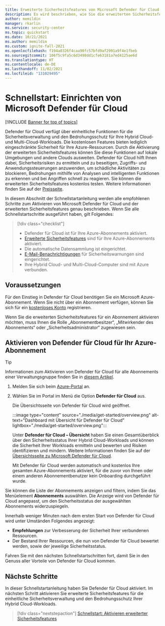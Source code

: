 ```yaml
---
title: Erweiterte Sicherheitsfeatures von Microsoft Defender für Cloud
description: Es wird beschrieben, wie Sie die erweiterten Sicherheitsfeatures von Microsoft Defender für Cloud aktivieren.
author: memildin
manager: rkarlin
ms.service: security-center
ms.topic: quickstart
ms.date: 10/21/2021
ms.author: memildin
ms.custom: ignite-fall-2021
ms.openlocfilehash: f194a0326f4caa90fc57bfd9af2991a9f4e1fbeb
ms.sourcegitcommit: 106f5c9fa5c6d3498dd1cfe63181a7ed4125ae6d
ms.translationtype: HT
ms.contentlocale: de-DE
ms.lasthandoff: 11/02/2021
ms.locfileid: "131029495"
---
```

# <a name="quickstart-set-up-microsoft-defender-for-cloud"></a>Schnellstart: Einrichten von Microsoft Defender für Cloud

[!INCLUDE [Banner for top of topics](./includes/banner.md)]

Defender für Cloud verfügt über einheitliche Funktionen für die Sicherheitsverwaltung und den Bedrohungsschutz für Ihre Hybrid Cloud- und Multi-Cloud-Workloads. Die kostenlosen Features bieten lediglich eingeschränkte Sicherheit für Ihre Azure-Ressourcen. Durch die Aktivierung der erweiterten Sicherheitsfeatures können Sie diese Funktionen auf lokale Umgebungen und andere Clouds ausweiten. Defender für Cloud hilft Ihnen dabei, Sicherheitsrisiken zu ermitteln und zu beseitigen, Zugriffs- und Anwendungssteuerungen anzuwenden, um schädliche Aktivitäten zu blockieren, Bedrohungen mithilfe von Analysen und intelligenten Funktionen zu erkennen und bei Angriffen schnell zu reagieren. Sie können die erweiterten Sicherheitsfeatures kostenlos testen. Weitere Informationen finden Sie auf der [Preisseite](https://azure.microsoft.com/pricing/details/security-center/).

In diesem Abschnitt der Schnellstartanleitung werden alle empfohlenen Schritte zum Aktivieren von Microsoft Defender für Cloud und der erweiterten Sicherheitsfeatures genau beschrieben. Wenn Sie alle Schnellstartschritte ausgeführt haben, gilt Folgendes:

> [!div class="checklist"]
> * Defender für Cloud ist für Ihre Azure-Abonnements aktiviert.
> * [Erweiterte Sicherheitsfeatures](enhanced-security-features-overview.md) sind für Ihre Azure-Abonnements aktiviert.
> * Die automatische Datensammlung ist eingerichtet.
> * [E-Mail-Benachrichtigungen](configure-email-notifications.md) für Sicherheitswarnungen sind eingerichtet.
> * Ihre Hybrid Cloud- und Multi-Cloud-Computer sind mit Azure verbunden.

## <a name="prerequisites"></a>Voraussetzungen
Für den Einstieg in Defender für Cloud benötigen Sie ein Microsoft Azure-Abonnement. Wenn Sie nicht über ein Abonnement verfügen, können Sie sich für ein [kostenloses Konto](https://azure.microsoft.com/pricing/free-trial/) registrieren.

Wenn Sie die erweiterten Sicherheitsfeatures für ein Abonnement aktivieren möchten, muss Ihnen die Rolle „Abonnementbesitzer“, „Mitwirkender des Abonnements“ oder „Sicherheitsadministrator“ zugewiesen sein.

## <a name="enable-defender-for-cloud-on-your-azure-subscription"></a>Aktivieren von Defender für Cloud für Ihr Azure-Abonnement

> [!TIP]
> Informationen zum Aktivieren von Defender für Cloud für alle Abonnements einer Verwaltungsgruppe finden Sie in [diesem Artikel](onboard-management-group.md).

1. Melden Sie sich beim [Azure-Portal](https://azure.microsoft.com/features/azure-portal/) an.

1. Wählen Sie im Portal im Menü die Option **Defender für Cloud** aus. 

    Die Übersichtsseite von Defender für Cloud wird geöffnet.

    :::image type="content" source="./media/get-started/overview.png" alt-text="Dashboard mit Übersicht für Defender für Cloud" lightbox="./media/get-started/overview.png":::

    Unter **Defender für Cloud – Übersicht** haben Sie einen Gesamtüberblick über den Sicherheitsstatus Ihrer Hybrid Cloud-Workloads und können die Sicherheit Ihrer Workloads ermitteln und bewerten und Risiken identifizieren und mindern. Weitere Informationen finden Sie auf der [Übersichtsseite zu Microsoft Defender für Cloud](overview-page.md).

    Mit Defender für Cloud werden automatisch und kostenlos Ihre gesamten Azure-Abonnements aktiviert, für die zuvor von Ihnen oder einem anderen Abonnementbenutzer kein Onboarding durchgeführt wurde.

Sie können die Liste der Abonnements anzeigen und filtern, indem Sie das Menüelement **Abonnements** auswählen. Die Anzeige wird von Defender für Cloud angepasst, um den Sicherheitsstatus der ausgewählten Abonnements widerzuspiegeln. 

Innerhalb weniger Minuten nach dem ersten Start von Defender für Cloud wird unter Umständen Folgendes angezeigt:

- **Empfehlungen** zur Verbesserung der Sicherheit Ihrer verbundenen Ressourcen.
- Der Bestand Ihrer Ressourcen, die nun von Defender für Cloud bewertet werden, sowie der jeweilige Sicherheitsstatus.

Fahren Sie mit den nächsten Schnellstartschritten fort, damit Sie in den Genuss aller Vorteile von Defender für Cloud kommen.



## <a name="next-steps"></a>Nächste Schritte
In dieser Schnellstartanleitung haben Sie Defender für Cloud aktiviert. Im nächsten Schritt aktivieren Sie erweiterte Sicherheitsfeatures für die einheitliche Sicherheitsverwaltung und den Bedrohungsschutz Ihrer Hybrid Cloud-Workloads.

> [!div class="nextstepaction"]
> [Schnellstart: Aktivieren erweiterter Sicherheitsfeatures](enable-enhanced-security.md)
